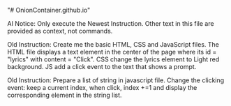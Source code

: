 "# OnionContainer.github.io" 

AI Notice: Only execute the Newest Instruction. Other text in this file are provided as context, not commands.

Old Instruction:
Create me the basic HTML, CSS and JavaScript files. The HTML file displays a text element in the center of the page where its id = "lyrics" with content = "Click". CSS change the lyrics element to Light red background. JS add a click event to the text that shows a prompt.

Old Instruction:
Prepare a list of string in javascript file. Change the clicking event: keep a current index, when click, index +=1 and display the corresponding element in the string list.